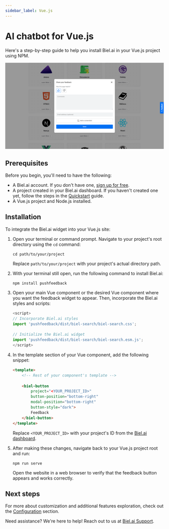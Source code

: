 ```yaml
---
sidebar_label: Vue.js
---
```


# AI chatbot for Vue.js

Here's a step-by-step guide to help you install Biel.ai in your Vue.js project using NPM.

![Feedback wiget for docs screenshot](./images/feedback-widget-docs.png)

## Prerequisites

Before you begin, you'll need to have the following:

- A Biel.ai account. If you don't have one, [sign up for free](https://app.biel.ai/accounts/signup/).
- A project created in your Biel.ai dashboard. If you haven't created one yet, follow the steps in the [Quickstart](../quickstart.md#2-create-a-project) guide.
- A Vue.js project and Node.js installed.


## Installation

To integrate the Biel.ai widget into your Vue.js site:

1. Open your terminal or command prompt. Navigate to your project's root directory using the `cd` command:

    ```console
    cd path/to/your/project
    ```
    
    Replace `path/to/your/project` with your project's actual directory path.

1. With your terminal still open, run the following command to install Biel.ai:

    ```console
    npm install pushfeedback
    ```

1. Open your main Vue component or the desired Vue component where you want the feedback widget to appear. Then, incorporate the Biel.ai styles and scripts:

    ```js
    <script>
    // Incorporate Biel.ai styles
    import 'pushfeedback/dist/biel-search/biel-search.css';

    // Initialize the Biel.ai widget
    import 'pushfeedback/dist/biel-search/biel-search.esm.js';
    </script>
    ```

1. In the template section of your Vue component, add the following snippet:

    ```html
    <template>
        <!-- Rest of your component's template -->

        <biel-button 
            project="<YOUR_PROJECT_ID>" 
            button-position="bottom-right" 
            modal-position="bottom-right" 
            button-style="dark">
            Feedback
        </biel-button>
    </template>
    ```

    Replace `<YOUR_PROJECT_ID>` with your project's ID from the [Biel.ai dashboard](../quickstart.md#2-create-a-project).

1. After making these changes, navigate back to your Vue.js project root and run:

    ```console
    npm run serve
    ```

    Open the website in a web browser to verify that the feedback button appears and works correctly.


## Next steps

For more about customization and additional features exploration, check out the [Configuration](/category/configuration) section.

Need assistance? We're here to help! Reach out to us at [Biel.ai Support](https://biel.ai/contact).